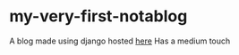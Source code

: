 # my-very-first-notablog
A blog made using django hosted [here](https://gex7777.pythonanywhere.com)
Has a medium touch
